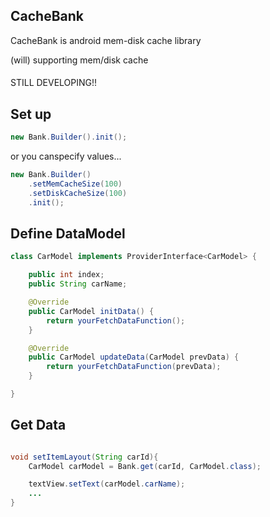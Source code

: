 CacheBank
---------------
CacheBank is android mem-disk cache library

(will) supporting mem/disk cache

####
STILL DEVELOPING!!

Set up
-------------
```java
new Bank.Builder().init();
```

or you canspecify values...
```java
new Bank.Builder()
    .setMemCacheSize(100)
    .setDiskCacheSize(100)
    .init();
```


Define DataModel
----------------
```java
class CarModel implements ProviderInterface<CarModel> {

    public int index;
    public String carName;

    @Override
    public CarModel initData() {
        return yourFetchDataFunction();
    }

    @Override
    public CarModel updateData(CarModel prevData) {
        return yourFetchDataFunction(prevData);
    }

}

```

Get Data
----------------------
```java

void setItemLayout(String carId){
    CarModel carModel = Bank.get(carId, CarModel.class);

    textView.setText(carModel.carName);
    ...
}

```
